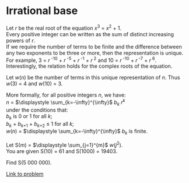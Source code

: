 # Irrational base

<p>Let <var>r</var> be the real root of the equation <var>x</var><sup>3</sup> = <var>x</var><sup>2</sup> + 1.<br />
Every positive integer can be written as the sum of distinct increasing powers of <var>r</var>.<br />
If we require the number of terms to be finite and the difference between any two exponents to be three or more, then the representation is unique.<br />
For example, 3 = <var>r</var><sup> -10</sup> + <var>r</var><sup> -5</sup> + <var>r</var><sup> -1</sup> + <var>r</var><sup> 2</sup> and 10 = <var>r</var><sup> -10</sup> + <var>r</var><sup> -7</sup> + <var>r</var><sup> 6</sup>.<br />
Interestingly, the relation holds for the complex roots of the equation.</p>

<p>Let <var>w</var>(<var>n</var>) be the number of terms in this unique representation of <var>n</var>. Thus <var>w</var>(3) = 4 and <var>w</var>(10) = 3.</p>

<p>More formally, for all positive integers <var>n</var>, we have:<br /><var>n</var> = $\displaystyle \sum_{k=-\infty}^{\infty}$ <var>b<sub>k</sub> r<sup>k</sup></var><br />
under the conditions that:<br /><var>b<sub>k</sub></var> is 0 or 1 for all <var>k</var>;<br /><var>b<sub>k</sub></var> + <var>b</var><sub><var>k</var>+1</sub> + <var>b</var><sub><var>k</var>+2</sub> ≤ 1 for all <var>k</var>;<br /><var>w</var>(<var>n</var>) = $\displaystyle \sum_{k=-\infty}^{\infty}$ <var>b<sub>k</sub></var> is finite.</p>

<p>Let S(<var>m</var>) = $\displaystyle \sum_{j=1}^{m}$ <var>w</var>(<var>j</var><sup>2</sup>).<br />
You are given S(10) = 61 and S(1000) = 19403.</p>

<p>Find S(5 000 000).</p>


[Link to problem](https://projecteuler.net/problem=558)
